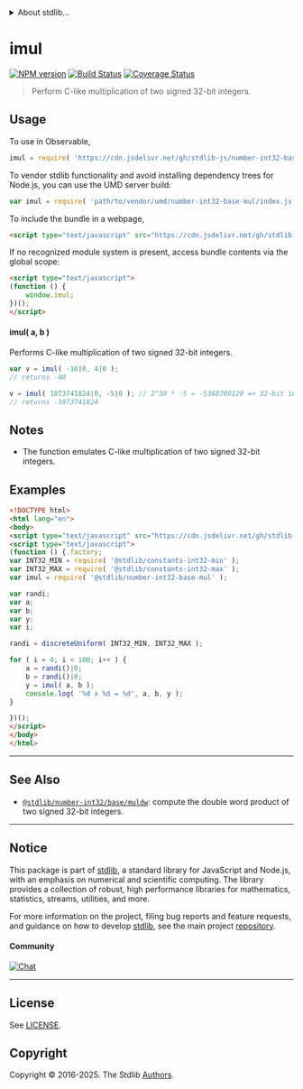 <!--

@license Apache-2.0

Copyright (c) 2018 The Stdlib Authors.

Licensed under the Apache License, Version 2.0 (the "License");
you may not use this file except in compliance with the License.
You may obtain a copy of the License at

   http://www.apache.org/licenses/LICENSE-2.0

Unless required by applicable law or agreed to in writing, software
distributed under the License is distributed on an "AS IS" BASIS,
WITHOUT WARRANTIES OR CONDITIONS OF ANY KIND, either express or implied.
See the License for the specific language governing permissions and
limitations under the License.

-->


<details>
  <summary>
    About stdlib...
  </summary>
  <p>We believe in a future in which the web is a preferred environment for numerical computation. To help realize this future, we've built stdlib. stdlib is a standard library, with an emphasis on numerical and scientific computation, written in JavaScript (and C) for execution in browsers and in Node.js.</p>
  <p>The library is fully decomposable, being architected in such a way that you can swap out and mix and match APIs and functionality to cater to your exact preferences and use cases.</p>
  <p>When you use stdlib, you can be absolutely certain that you are using the most thorough, rigorous, well-written, studied, documented, tested, measured, and high-quality code out there.</p>
  <p>To join us in bringing numerical computing to the web, get started by checking us out on <a href="https://github.com/stdlib-js/stdlib">GitHub</a>, and please consider <a href="https://opencollective.com/stdlib">financially supporting stdlib</a>. We greatly appreciate your continued support!</p>
</details>

# imul

[![NPM version][npm-image]][npm-url] [![Build Status][test-image]][test-url] [![Coverage Status][coverage-image]][coverage-url] <!-- [![dependencies][dependencies-image]][dependencies-url] -->

> Perform C-like multiplication of two signed 32-bit integers.

<section class="intro">

</section>

<!-- /.intro -->



<section class="usage">

## Usage

To use in Observable,

```javascript
imul = require( 'https://cdn.jsdelivr.net/gh/stdlib-js/number-int32-base-mul@umd/browser.js' )
```

To vendor stdlib functionality and avoid installing dependency trees for Node.js, you can use the UMD server build:

```javascript
var imul = require( 'path/to/vendor/umd/number-int32-base-mul/index.js' )
```

To include the bundle in a webpage,

```html
<script type="text/javascript" src="https://cdn.jsdelivr.net/gh/stdlib-js/number-int32-base-mul@umd/browser.js"></script>
```

If no recognized module system is present, access bundle contents via the global scope:

```html
<script type="text/javascript">
(function () {
    window.imul;
})();
</script>
```

#### imul( a, b )

Performs C-like multiplication of two signed 32-bit integers.

```javascript
var v = imul( -10|0, 4|0 );
// returns -40

v = imul( 1073741824|0, -5|0 ); // 2^30 * -5 = -5368709120 => 32-bit integer overflow
// returns -1073741824
```

</section>

<!-- /.usage -->

<!-- Package usage notes. Make sure to keep an empty line after the `section` element and another before the `/section` close. -->

<section class="notes">

## Notes

-   The function emulates C-like multiplication of two signed 32-bit integers.

</section>

<!-- /.notes -->

<section class="examples">

## Examples

<!-- eslint no-undef: "error" -->

```html
<!DOCTYPE html>
<html lang="en">
<body>
<script type="text/javascript" src="https://cdn.jsdelivr.net/gh/stdlib-js/random-base-discrete-uniform@umd/browser.js"></script>
<script type="text/javascript">
(function () {.factory;
var INT32_MIN = require( '@stdlib/constants-int32-min' );
var INT32_MAX = require( '@stdlib/constants-int32-max' );
var imul = require( '@stdlib/number-int32-base-mul' );

var randi;
var a;
var b;
var y;
var i;

randi = discreteUniform( INT32_MIN, INT32_MAX );

for ( i = 0; i < 100; i++ ) {
    a = randi()|0;
    b = randi()|0;
    y = imul( a, b );
    console.log( '%d x %d = %d', a, b, y );
}

})();
</script>
</body>
</html>
```

</section>

<!-- /.examples -->

<!-- Section for related `stdlib` packages. Do not manually edit this section, as it is automatically populated. -->

<section class="related">

* * *

## See Also

-   <span class="package-name">[`@stdlib/number-int32/base/muldw`][@stdlib/number/int32/base/muldw]</span><span class="delimiter">: </span><span class="description">compute the double word product of two signed 32-bit integers.</span>

</section>

<!-- /.related -->

<!-- Section for all links. Make sure to keep an empty line after the `section` element and another before the `/section` close. -->


<section class="main-repo" >

* * *

## Notice

This package is part of [stdlib][stdlib], a standard library for JavaScript and Node.js, with an emphasis on numerical and scientific computing. The library provides a collection of robust, high performance libraries for mathematics, statistics, streams, utilities, and more.

For more information on the project, filing bug reports and feature requests, and guidance on how to develop [stdlib][stdlib], see the main project [repository][stdlib].

#### Community

[![Chat][chat-image]][chat-url]

---

## License

See [LICENSE][stdlib-license].


## Copyright

Copyright &copy; 2016-2025. The Stdlib [Authors][stdlib-authors].

</section>

<!-- /.stdlib -->

<!-- Section for all links. Make sure to keep an empty line after the `section` element and another before the `/section` close. -->

<section class="links">

[npm-image]: http://img.shields.io/npm/v/@stdlib/number-int32-base-mul.svg
[npm-url]: https://npmjs.org/package/@stdlib/number-int32-base-mul

[test-image]: https://github.com/stdlib-js/number-int32-base-mul/actions/workflows/test.yml/badge.svg?branch=main
[test-url]: https://github.com/stdlib-js/number-int32-base-mul/actions/workflows/test.yml?query=branch:main

[coverage-image]: https://img.shields.io/codecov/c/github/stdlib-js/number-int32-base-mul/main.svg
[coverage-url]: https://codecov.io/github/stdlib-js/number-int32-base-mul?branch=main

<!--

[dependencies-image]: https://img.shields.io/david/stdlib-js/number-int32-base-mul.svg
[dependencies-url]: https://david-dm.org/stdlib-js/number-int32-base-mul/main

-->

[chat-image]: https://img.shields.io/gitter/room/stdlib-js/stdlib.svg
[chat-url]: https://app.gitter.im/#/room/#stdlib-js_stdlib:gitter.im

[stdlib]: https://github.com/stdlib-js/stdlib

[stdlib-authors]: https://github.com/stdlib-js/stdlib/graphs/contributors

[umd]: https://github.com/umdjs/umd
[es-module]: https://developer.mozilla.org/en-US/docs/Web/JavaScript/Guide/Modules

[deno-url]: https://github.com/stdlib-js/number-int32-base-mul/tree/deno
[deno-readme]: https://github.com/stdlib-js/number-int32-base-mul/blob/deno/README.md
[umd-url]: https://github.com/stdlib-js/number-int32-base-mul/tree/umd
[umd-readme]: https://github.com/stdlib-js/number-int32-base-mul/blob/umd/README.md
[esm-url]: https://github.com/stdlib-js/number-int32-base-mul/tree/esm
[esm-readme]: https://github.com/stdlib-js/number-int32-base-mul/blob/esm/README.md
[branches-url]: https://github.com/stdlib-js/number-int32-base-mul/blob/main/branches.md

[stdlib-license]: https://raw.githubusercontent.com/stdlib-js/number-int32-base-mul/main/LICENSE

<!-- <related-links> -->

[@stdlib/number/int32/base/muldw]: https://github.com/stdlib-js/number-int32-base-muldw/tree/umd

<!-- </related-links> -->

</section>

<!-- /.links -->
